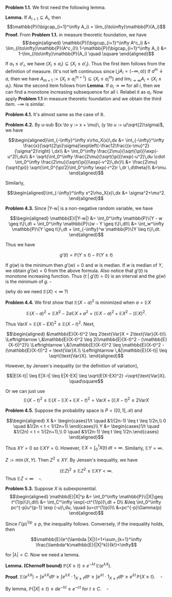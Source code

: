 **Problem 1.1.** We first need the following lemma.

**Lemma.** If $A_{i+1} \subseteq A_i$, then 
$$\mathbb{P}(\bigcap_{i=1}^\infty A_i) = \lim_{i\to\infty}\mathbb{P}(A_i)$$
**Proof.** From **Problem 1.1.** in measure theoretic foundation, we have
$$\begin{aligned} \mathbb{P}(\bigcup_{i=1}^\infty A^c_i) &= \lim_{i\to\infty}\mathbb{P}(A^c_i)\\
1-\mathbb{P}(\bigcap_{i=1}^\infty A_i) &= 1-\lim_{i\to\infty}\mathbb{P}(A_i) \quad \square \end{aligned}$$

If $a_1 \leq a'_i$, we have $\{X_i \leq a_i \} \subseteq \{X_i \leq a'_i\}$. Thus the first item follows from the definition of measure. (It's not left continuous since $\bigcup A_i = (-\infty, a)$)
If $a^m \downarrow a$, then we have $A_{m+1}:=\{X_i \leq a^{m+1}_i \} \subseteq \{X_i \leq a^m_i\}$ and $\lim_{i\to\infty} A_i = \{X_i \leq a_i\}$. Now the second item follows from **Lemma**.
If $a_i \to \infty$ for all $i$, then we can find a monotone increasing subsequence for all i. Relabel it as $a_i$. Now apply **Problem 1.1** in measure theoretic foundation and we obtain the third item. $-\infty$ is similar.

**Problem 4.1.** It's almost same as the case of $\mathbb{R}$.

**Problem 4.2.** By u-sub $(x \to y := x + \mu)\, (y \to u := u/\sqrt{2}\sigma)$, we have

$$\begin{aligned}\int_{-\infty}^\infty x\rho_X(x)\,dx &= \int_{-\infty}^\infty \frac{x}{\sqrt{2\pi}\sigma}\exp\left(-\frac12\frac{(x-\mu)^2}{\sigma^2}\right) \,dx\\
&= \int_0^\infty \frac{2\mu}{\sqrt{\pi}}\exp(-u^2)\,du\\
&= \sqrt{\int_0^\infty \frac{2\mu}{\sqrt{\pi}}\exp(-u^2)\,du \cdot \int_0^\infty \frac{2\mu}{\sqrt{\pi}}\exp(-v^2)\,dv}\\
&= \frac{2\mu}{\sqrt{\pi}} \sqrt{\int_0^{\pi/2}\int_0^\infty \exp(-r^2)r \,dr \,d\theta}\\
&=\mu. \end{aligned}$$

Similarly,

$$\begin{aligned}\int_{-\infty}^\infty x^2\rho_X(x)\,dx &= \sigma^2+\mu^2. \end{aligned}$$



**Problem 4.3.** Since |Y-w| is a non-negative random variable, we have 

$$\begin{aligned} \mathbb{E}(|Y-w|) &= \int_0^\infty \mathbb{P}\{Y - w \geq t\}\,dt + \int_0^\infty \mathbb{P}\{w - Y \geq t\}\,dt\\
&= \int_w^\infty \mathbb{P}\{Y \geq t\}\,dt + \int_{-\infty}^w \mathbb{P}\{Y \leq t\}\,dt. \end{aligned}$$

Thus we have

$$g'(t) = \mathbb{P}(Y \leq t) - \mathbb{P}(Y \geq t)$$

If $g(w)$ is the minimum then $g'(w)=0$ and $w$ is median. If $w$ is median of $Y$, we obtain $g'(w) = 0$ from the above formula. Also notice that $g'(t)$ is monotone increasing function. Thus $\{t \;|\; g'(t)=0\}$ is an interval and the $g(w)$ is the minimum of $g$. $\square$  

(why do we need $\mathbb{E}(X)<\infty$ ?)
  
**Problem 4.4.** We first show that $\mathbb{E}(X-a)^2$ is minimized when $a = \mathbb{E}X$

$$\mathbb{E}(X-a)^2 = \mathbb{E}X^2 -2a\mathbb{E}X + a^2 = (\mathbb{E}X-a)^2 + \mathbb{E}X^2 - (\mathbb{E}X)^2.$$

Thus $\text{Var}X = \mathbb{E}(X-EX)^2 \leq \mathbb{E}(X-t)^2$. Next,

$$\begin{aligned} &\mathbb{E}(X-t)^2 \leq 2\text{Var}X = 2\text{Var}(X-t)\\ 
\Leftrightarrow \,&\mathbb{E}(X-t)^2 \leq 2(\mathbb{E}(X-t)^2 - (\mathbb{E}(X-t))^2)\\
\Leftrightarrow \,&(\mathbb{E}(X-t))^2 \leq \mathbb{E}(X-t)^2 - (\mathbb{E}(X-t))^2 = \text{Var}X.\\
\Leftrightarrow \,&|\mathbb{E}(X-t)| \leq \sqrt{\text{Var}X}.
\end{aligned}$$

However, by Jensen's inequality (or the definition of variation),

$$|E(X-t)| \leq E|X-t| 
\leq E|X-EX| \leq \sqrt{E(X-EX)^2} =\sqrt{\text{Var}X}. \quad\square$$

Or we can just use
$$\mathbb{E}(X-t)^2 \leq \mathbb{E}(X-\mathbb{E}X + \mathbb{E}X -t)^2 = \text{Var}X + (\mathbb{E}X - t)^2 \leq 2\text{Var}X$$

**Problem 4.5.** Suppose the probability space is $P = ([0,1],\mathcal{R})$ and 

$$\begin{aligned} X &= \begin{cases}1/t \quad &1/(2n-1) \leq t \leq 1/2n,\\ 0 \quad &1/2n < t < 1/(2n+1).\end{cases}\\
Y &= \begin{cases}1/t \quad &1/(2n) < t < 1/(2n+1),\\ 0 \quad &1/(2n-1) \leq t \leq 1/2n.\end{cases}
\end{aligned}$$

Thus $XY = 0$ so $\mathbb{E}XY = 0$. However, $\mathbb{E}X = \int_0^1X(t)\,dt = \infty$. Similarly, $\mathbb{E}Y = \infty$.

$Z := \min{(X,Y)}$. Then $Z^2 \leq XY$. By Jensen's inequality, we have

$$(\mathbb{E}Z)^2 \leq \mathbb{E}Z^2 \leq \mathbb{E}XY < \infty.$$
Thus $\mathbb{E}Z < \infty \quad \square$. 

**Problem 5.3.** Suppose $X$ is subexponential.
$$\begin{aligned}
\mathbb{E}|X|^p &= \int_0^\infty \mathbb{P}\{|X|\geq t^{1/p}\}\,dt\\
&= \int_C^\infty \exp(-ct^{1/p})\,dt + D\\
&\leq \int_0^\infty pc^{-p}u^{p-1} \exp (-u)\,du, \quad (u=ct^{1/p})\\ 
&=pc^{-p}\Gamma(p)
\end{aligned}$$

Since $\Gamma(p)^{1/p} \leq p$, the inequality follows. Conversely, if the inequality holds, then

$$\mathbb{E}(e^{\lambda |X|})=1+\sum_{k=1}^\infty \frac{\lambda^k\mathbb{E}(|X|^k)}{k!}<\infty$$

for $|\lambda| < C$. Now we need a lemma.
 
**Lemma. (Chernoff bound)** $\mathbb{P}\{X \geq t\} \leq e^{-\lambda t}\,\mathbb{E}(e^{\lambda X})$.

**Proof.** $\mathbb{E}(e^{\lambda X}) = \int e^{\lambda X}d\mathbb{P} \geq \int e^{\lambda X} \cdot 1_{X \geq t}d\mathbb{P} \geq \int e^{\lambda t} \cdot 1_{X \geq t}d\mathbb{P} \geq e^{\lambda t}\,\mathbb{P}\{X \geq t\}.\quad\square$

By lemma, $\mathbb{P}\{|X| \geq t\} \leq de^{-\lambda t} \leq e^{-ct}$ for $t \geq C. \quad\square$
<!--stackedit_data:
eyJoaXN0b3J5IjpbMzkwODMyMzk5LDE3NzgwNTk1NTQsMTk4Mj
cyODk5NiwxOTQ0OTc0ODI4LC0xMzcwMDY5NjU4LDE0NzQ3ODMy
NjBdfQ==
-->
